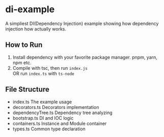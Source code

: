 # di-example
A simpliest DI(Dependency Injection) example showing how dependency injection how actually works.

## How to Run
1. Install dependency with your favorite package manager. pnpm, yarn, npm etc.
2. Compile with tsc, then run `index.js`  
  OR
  run `index.ts` with `ts-node`

## File Structure
- index.ts            The example usage
- decorators.ts       Decorators implementation
- dependencyTree.ts   Dependency tree analyzing
- bootstrap.ts        DI and IOC logic
- containers.ts       Instance and Module container
- types.ts            Common type declaration
